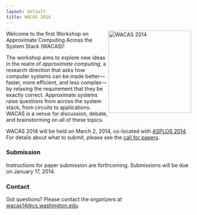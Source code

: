 ```yaml
---
layout: default
title: WACAS 2014
---
```


<img src="{{ site.base }}/img/wacas.jpg" width="225" height="225" alt="WACAS 2014" style="float: right" />

Welcome to the first Workshop on Approximate Computing Across the System Stack
(WACAS)!

The workshop aims to explore new ideas in the realm of *approximate computing*,
a research direction that asks how computer systems can be made
better&mdash;faster, more efficient, and less complex&mdash;by relaxing the
requirement
that they be exactly correct. Approximate systems raise questions from across
the system stack, from circuits to applications. WACAS is a venue for
discussion, debate, and brainstorming on all of these topics.

WACAS 2014 will be held on March 2, 2014, co-located with [ASPLOS
2014][asplos]. For details about what to submit, please see the [call for
papers][cfp].

[asplos]: http://www.cs.utah.edu/asplos14/
[cfp]: cfp.html


### Submission

Instructions for paper submission are forthcoming. Submissions will be due on
January 17, 2014.


### Contact

Got questions? Please contact the organizers at
[wacas14@cs.washington.edu][list].

[list]: mailto:wacas14@cs.washington.edu

